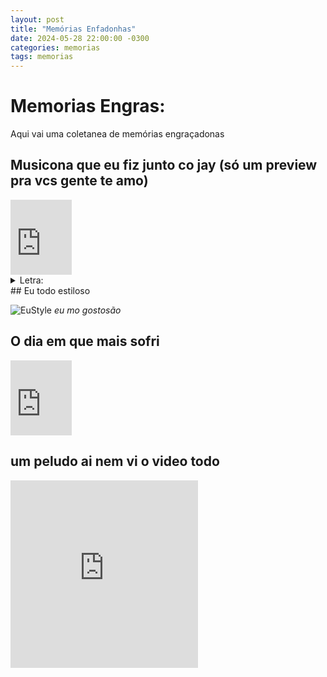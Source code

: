 ```yaml
---
layout: post
title: "Memórias Enfadonhas"
date: 2024-05-28 22:00:00 -0300
categories: memorias
tags: memorias
---
```



# Memorias Engras:

Aqui vai uma coletanea de memórias engraçadonas

## Musicona que eu fiz junto co jay (só um preview pra vcs gente te amo)

<iframe src="https://1drv.ms/u/c/1d17967c159fdd0f/IQP9qBKXReC0SYS1COuLeMIMAd4oj3aw22KcQH6WcCHoJxM" width="98" height="120" frameborder="0" scrolling="no"></iframe>
<details>
  <summary>Letra:</summary>

  ```gitignore   
In this world of lines i find joy and confort
Even though i spend way too much time, its where i belong

I'll always have my code it's my guiding light,
Through the darkest hours, it shines so bright.

Working from nightfall, all the way to morning
i don't know how much time i spent, i'll leave when its workin'

[Refrão]

Zeores on the ones
And one on the zeroes
My variables are starting to have names of animals
x2

[final filal msm 02]
 
dictionaries lists floats and integers 
My head is full of them
As i hear birds chirping on the window
i guess its TIme toooo sleep
  ```
  ```c   
In this world of lines i find joy and confort
Even though i spend way too much time, its where i belong

I'll always have my code it's my guiding light,
Through the darkest hours, it shines so bright.

Working from nightfall, all the way to morning
i don't know how much time i spent, i'll leave when its workin'

[Refrão]

Zeores on the ones
And one on the zeroes
My variables are starting to have names of animals
x2

[final filal msm 02]
 
dictionaries lists floats and integers 
My head is full of them
As i hear birds chirping on the window
i guess its TIme toooo sleep
  ```
  ```llvm 
In this world of lines i find joy and confort
Even though i spend way too much time, its where i belong

I'll always have my code it's my guiding light,
Through the darkest hours, it shines so bright.

Working from nightfall, all the way to morning
i don't know how much time i spent, i'll leave when its workin'

[Refrão]

Zeores on the ones
And one on the zeroes
My variables are starting to have names of animals
x2

[final filal msm 02]
 
dictionaries lists floats and integers 
My head is full of them
As i hear birds chirping on the window
i guess its TIme toooo sleep
  ```
  ```scss  
In this world of lines i find joy and confort
Even though i spend way too much time, its where i belong

I'll always have my code it's my guiding light,
Through the darkest hours, it shines so bright.

Working from nightfall, all the way to morning
i don't know how much time i spent, i'll leave when its workin'

[Refrão]

Zeores on the ones
And one on the zeroes
My variables are starting to have names of animals
x2

[final filal msm 02]
 
dictionaries lists floats and integers 
My head is full of them
As i hear birds chirping on the window
i guess its TIme toooo sleep
  ```
  ```tex   
In this world of lines i find joy and confort
Even though i spend way too much time, its where i belong

I'll always have my code it's my guiding light,
Through the darkest hours, it shines so bright.

Working from nightfall, all the way to morning
i don't know how much time i spent, i'll leave when its workin'

[Refrão]

Zeores on the ones
And one on the zeroes
My variables are starting to have names of animals
x2

[final filal msm 02]
 
dictionaries lists floats and integers 
My head is full of them
As i hear birds chirping on the window
i guess its TIme toooo sleep
  ```
</details>
## Eu todo estiloso

![EuStyle](https://1drv.ms/i/c/1d17967c159fdd0f/IQMRPN5iz09NSbzBTJR6e6kiAQvZckD42T22juZxAKy70s4?width=1024)
_eu mo gostosão_

## O dia em que mais sofri
<iframe src="https://1drv.ms/u/c/1d17967c159fdd0f/IQNloRaBCNToT7vb8bgvHaZ0AUip9xBtRJS8K3x-YIbjeoM" width="98" height="120" frameborder="0" scrolling="no"></iframe>

## um peludo ai nem vi o video todo
<iframe src="https://1drv.ms/v/c/1d17967c159fdd0f/IQOoRJGGIZq3QY4vYeOnYXmtAcAqIEhlW8Ndwgnp79gF0ok" width="300" height="300" frameborder="0" scrolling="no" allowfullscreen></iframe>